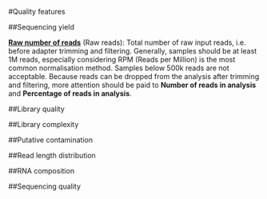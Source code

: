 #Quality features



##Sequencing yield

**<u>Raw number of reads</u>** (Raw reads): Total number of raw input reads, i.e. before adapter trimming and filtering.
Generally, samples should be at least 1M reads, especially considering RPM (Reads per Million) is the most common normalisation method. Samples below 500k reads are not acceptable. Because reads can be dropped from the analysis after trimming and filtering, more attention should be paid to **Number of reads in analysis** and **Percentage of reads in analysis**.  




##Library quality


##Library complexity


##Putative contamination

 

##Read length distribution

 

##RNA composition



##Sequencing quality
  
  
